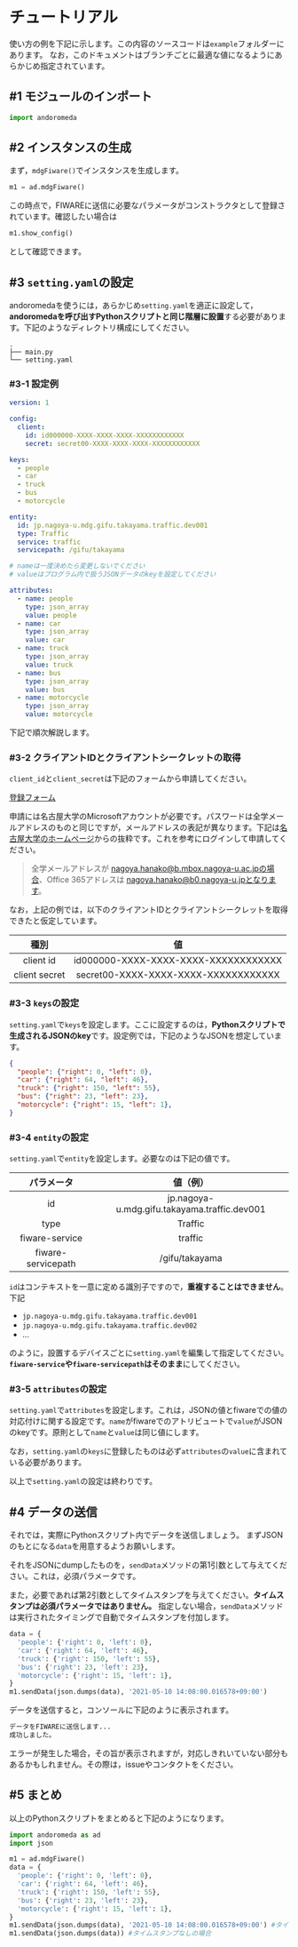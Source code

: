 # チュートリアル

使い方の例を下記に示します。この内容のソースコードは`example`フォルダーにあります。
なお，このドキュメントはブランチごとに最適な値になるようにあらかじめ指定されています。

## #1 モジュールのインポート
```python
import andoromeda
```

## #2 インスタンスの生成

まず，`mdgFiware()`でインスタンスを生成します。
```python
m1 = ad.mdgFiware()
```
この時点で，FIWAREに送信に必要なパラメータがコンストラクタとして登録されています。確認したい場合は
```python
m1.show_config()
```
として確認できます。

## #3 `setting.yaml`の設定

andoromedaを使うには，あらかじめ`setting.yaml`を適正に設定して，**andoromedaを呼び出すPythonスクリプトと同じ階層に設置**する必要があります。下記のようなディレクトリ構成にしてください。

```
.
├── main.py
└── setting.yaml
```

### #3-1 設定例

```yaml
version: 1

config:
  client:
    id: id000000-XXXX-XXXX-XXXX-XXXXXXXXXXXX
    secret: secret00-XXXX-XXXX-XXXX-XXXXXXXXXXXX

keys:
  - people
  - car
  - truck
  - bus
  - motorcycle

entity:
  id: jp.nagoya-u.mdg.gifu.takayama.traffic.dev001
  type: Traffic
  service: traffic
  servicepath: /gifu/takayama

# nameは一度決めたら変更しないでください
# valueはプログラム内で扱うJSONデータのkeyを設定してください

attributes:
  - name: people
    type: json_array
    value: people
  - name: car
    type: json_array
    value: car
  - name: truck
    type: json_array
    value: truck
  - name: bus
    type: json_array
    value: bus
  - name: motorcycle
    type: json_array
    value: motorcycle
```

下記で順次解説します。

### #3-2 クライアントIDとクライアントシークレットの取得

`client_id`と`client_secret`は下記のフォームから申請してください。

[登録フォーム](https://forms.office.com/r/XZqYeYhnBg)

申請には名古屋大学のMicrosoftアカウントが必要です。パスワードは全学メールアドレスのものと同じですが，メールアドレスの表記が異なります。下記は[名古屋大学のホームページ](https://icts.nagoya-u.ac.jp/ja/services/office365/)からの抜粋です。これを参考にログインして申請してください。

> 全学メールアドレスが nagoya.hanako@b.mbox.nagoya-u.ac.jpの場合、Office 365アドレスは nagoya.hanako@b0.nagoya-u.jpとなります。

なお，上記の例では，以下のクライアントIDとクライアントシークレットを取得できたと仮定しています。

| 種別 | 値 |
|:----:|:----:| 
| client id | id000000-XXXX-XXXX-XXXX-XXXXXXXXXXXX |
| client secret | secret00-XXXX-XXXX-XXXX-XXXXXXXXXXXX |

### #3-3 `keys`の設定

`setting.yaml`で`keys`を設定します。ここに設定するのは，**Pythonスクリプトで生成されるJSONのkey**です。設定例では，下記のようなJSONを想定しています。
```json
{
  "people": {"right": 0, "left": 0},
  "car": {"right": 64, "left": 46},
  "truck": {"right": 150, "left": 55},
  "bus": {"right": 23, "left": 23},
  "motorcycle": {"right": 15, "left": 1},
}
```

### #3-4 `entity`の設定
`setting.yaml`で`entity`を設定します。必要なのは下記の値です。

| パラメータ  | 値（例） |
|:----:|:----:| 
| id | jp.nagoya-u.mdg.gifu.takayama.traffic.dev001 |
| type | Traffic |
| fiware-service | traffic |
| fiware-servicepath | /gifu/takayama |

`id`はコンテキストを一意に定める識別子ですので，**重複することはできません**。下記

* `jp.nagoya-u.mdg.gifu.takayama.traffic.dev001`
* `jp.nagoya-u.mdg.gifu.takayama.traffic.dev002`
* ...

のように，設置するデバイスごとに`setting.yaml`を編集して指定してください。**`fiware-service`や`fiware-servicepath`はそのまま**にしてください。

### #3-5 `attributes`の設定

`setting.yaml`で`attributes`を設定します。これは，JSONの値とfiwareでの値の対応付けに関する設定です。`name`がfiwareでのアトリビュートで`value`がJSONのkeyです。原則として`name`と`value`は同じ値にします。

なお，`setting.yaml`の`keys`に登録したものは必ず`attributes`の`value`に含まれている必要があります。

以上で`setting.yaml`の設定は終わりです。

## #4 データの送信

それでは，実際にPythonスクリプト内でデータを送信しましょう。
まずJSONのもとになる`data`を用意するようお願いします。

それをJSONにdumpしたものを，`sendData`メソッドの第1引数として与えてください。これは，必須パラメータです。

また，必要であれば第2引数としてタイムスタンプを与えてください。**タイムスタンプは必須パラメータではありません。** 指定しない場合，`sendData`メソッドは実行されたタイミングで自動でタイムスタンプを付加します。

```python
data = {
  'people': {'right': 0, 'left': 0},
  'car': {'right': 64, 'left': 46},
  'truck': {'right': 150, 'left': 55},
  'bus': {'right': 23, 'left': 23},
  'motorcycle': {'right': 15, 'left': 1},
}
m1.sendData(json.dumps(data), '2021-05-10 14:08:00.016578+09:00')
```

データを送信すると，コンソールに下記のように表示されます。
```bash
データをFIWAREに送信します...
成功しました。
```

エラーが発生した場合，その旨が表示されますが，対応しきれいていない部分もあるかもしれません。その際は，issueやコンタクトをください。

## #5 まとめ

以上のPythonスクリプトをまとめると下記のようになります。
```python
import andoromeda as ad
import json

m1 = ad.mdgFiware()
data = {
  'people': {'right': 0, 'left': 0},
  'car': {'right': 64, 'left': 46},
  'truck': {'right': 150, 'left': 55},
  'bus': {'right': 23, 'left': 23},
  'motorcycle': {'right': 15, 'left': 1},
}
m1.sendData(json.dumps(data), '2021-05-10 14:08:00.016578+09:00') #タイムスタンプありの場合
m1.sendData(json.dumps(data)) #タイムスタンプなしの場合
```
